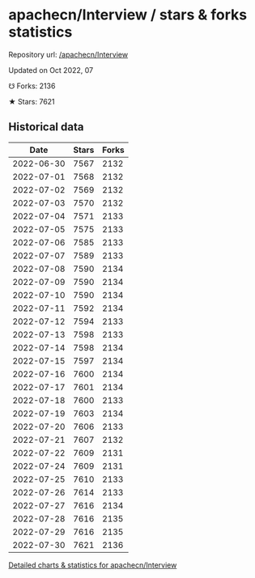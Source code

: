 # apachecn/Interview / stars & forks statistics

Repository url: [/apachecn/Interview](https://github.com/apachecn/Interview)

Updated on Oct 2022, 07

☋ Forks: 2136

★ Stars: 7621

## Historical data
| Date | Stars | Forks |
|------|-------|-------|
| 2022-06-30 | 7567 | 2132 | 
| 2022-07-01 | 7568 | 2132 | 
| 2022-07-02 | 7569 | 2132 | 
| 2022-07-03 | 7570 | 2132 | 
| 2022-07-04 | 7571 | 2133 | 
| 2022-07-05 | 7575 | 2133 | 
| 2022-07-06 | 7585 | 2133 | 
| 2022-07-07 | 7589 | 2133 | 
| 2022-07-08 | 7590 | 2134 | 
| 2022-07-09 | 7590 | 2134 | 
| 2022-07-10 | 7590 | 2134 | 
| 2022-07-11 | 7592 | 2134 | 
| 2022-07-12 | 7594 | 2133 | 
| 2022-07-13 | 7598 | 2133 | 
| 2022-07-14 | 7598 | 2134 | 
| 2022-07-15 | 7597 | 2134 | 
| 2022-07-16 | 7600 | 2134 | 
| 2022-07-17 | 7601 | 2134 | 
| 2022-07-18 | 7600 | 2133 | 
| 2022-07-19 | 7603 | 2134 | 
| 2022-07-20 | 7606 | 2133 | 
| 2022-07-21 | 7607 | 2132 | 
| 2022-07-22 | 7609 | 2131 | 
| 2022-07-24 | 7609 | 2131 | 
| 2022-07-25 | 7610 | 2133 | 
| 2022-07-26 | 7614 | 2133 | 
| 2022-07-27 | 7616 | 2134 | 
| 2022-07-28 | 7616 | 2135 | 
| 2022-07-29 | 7616 | 2135 | 
| 2022-07-30 | 7621 | 2136 | 


[Detailed charts & statistics for apachecn/Interview](https://reviewgithub.com/rep/apachecn/Interview)
